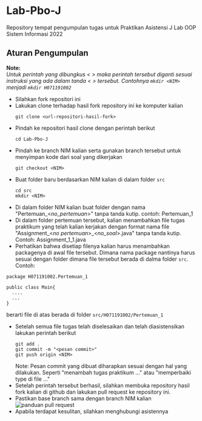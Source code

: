 # Lab-Pbo-J
Repository tempat pengumpulan tugas untuk Praktikan Asistensi J Lab OOP Sistem Informasi 2022

## Aturan Pengumpulan
**Note:**  
_Untuk perintah yang dibungkus < > maka perintah tersebut diganti sesuai instruksi yang ada dalam tanda < > tersebut. Contohnya `mkdir <NIM>` menjadi `mkdir H071191002`_
- Silahkan fork repositori ini
- Lakukan clone terhadap hasil fork repository ini ke komputer kalian
  ```
  git clone <url-repositori-hasil-fork>
  ```
- Pindah ke repositori hasil clone dengan perintah berikut
  ```
  cd Lab-Pbo-J
  ```
- Pindah ke branch NIM kalian serta gunakan branch tersebut untuk menyimpan kode dari soal yang dikerjakan
  ```
  git checkout <NIM>
  ```
- Buat folder baru berdasarkan NIM kalian di dalam folder `src`
  ```
  cd src
  mkdir <NIM>
  ```
- Di dalam folder NIM kalian buat folder dengan nama "Pertemuan_<_no_pertemuan_>" tanpa tanda kutip. contoh: Pertemuan_1
- Di dalam folder pertemuan tersebut, kalian menambahkan file tugas praktikum yang telah kalian kerjakan dengan format nama file "Assignment_<_no pertemuan_>_<_no_soal_>.java" tanpa tanda kutip. Contoh: Assignment_1_1.java
- Perhatikan bahwa disetiap filenya kalian harus menambahkan packagenya di awal file tersebut. Dimana nama package nantinya harus sesuai dengan folder dimana file tersebut berada di dalma folder `src`.
Contoh:
```
package H071191002.Pertemuan_1

public class Main{
  ....
  ...
}
```
berarti file di atas berada di folder `src/H071191002/Pertemuan_1`
- Setelah semua file tugas telah diselesaikan dan telah diasistensikan lakukan perintah berikut
  ```
  git add .
  git commit -m "<pesan commit>"
  git push origin <NIM>
  ```
  Note:
  Pesan commit yang dibuat diharapkan sesuai dengan hal yang dilakukan. Seperti "menambah tugas praktikum ..." atau "memperbaiki type di file ..."
- Setelah perintah tersebut berhasil, silahkan membuka repository hasil fork kalian di github dan lakukan pull request ke repository ini.
- Pastikan base branch sama dengan branch NIM kalian
![panduan pull request](https://i.ibb.co/XtWGrS6/Panduan-pull-request.png)
- Apabila terdapat kesulitan, silahkan menghubungi asistennya
